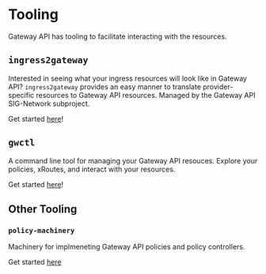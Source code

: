 # Tooling

Gateway API has tooling to facilitate interacting with the resources.

## `ingress2gateway`

Interested in seeing what your ingress resources will look like in Gateway API? `ingress2gateway` provides an easy manner to translate provider-specific resources to Gateway API resources. Managed by the Gateway API SIG-Network subproject.

Get started [here](https://github.com/kubernetes-sigs/ingress2gateway?tab=readme-ov-file#installation)!


## `gwctl`

A command line tool for managing your Gateway API resouces. Explore your policies, xRoutes, and interact with your resources.

Get started [here](https://github.com/kubernetes-sigs/gwctl?tab=readme-ov-file#installation)!

## Other Tooling
### `policy-machinery`

Machinery for implmeneting Gateway API policies and policy controllers.

Get started [here](https://github.com/Kuadrant/policy-machinery/tree/main)
